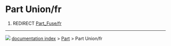 # Part Union/fr
1.  REDIRECT [Part_Fuse/fr](Part_Fuse/fr.md)



---
![](images/Right_arrow.png) [documentation index](../README.md) > [Part](Part_Workbench.md) > Part Union/fr
